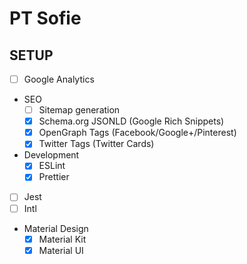 # PT Sofie

## SETUP

- [ ] Google Analytics
- SEO
  - [ ] Sitemap generation
  - [x] Schema.org JSONLD (Google Rich Snippets)
  - [x] OpenGraph Tags (Facebook/Google+/Pinterest)
  - [x] Twitter Tags (Twitter Cards)
- Development
  - [x] ESLint
  - [x] Prettier
- [ ] Jest
- [ ] Intl
- Material Design
  - [x] Material Kit
  - [x] Material UI
